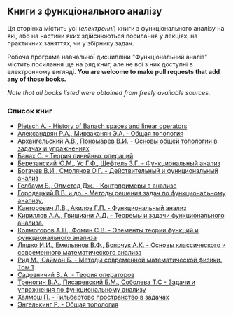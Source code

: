 ## Книги з функціонального аналізу

Ця сторінка містить усі (_електронні_) книги з функціонального аналізу на які, або на частини яких здійснюються посилання у лекціях, на практичних заняттях, чи у збірнику задач.

Робоча програма навчальної дисципліни "Функціональний аналіз" містить посилання ще на ряд книг, але не всі з них доступні в електронному вигляді. **You are welcome to make pull requests that add any of those books.**

_Note that all books listed were obtained from freely available sources._

### Список книг

- [Pietsch A. - History of Banach spaces and linear operators](Pietsch%20A.%20-%20History%20of%20Banach%20spaces%20and%20linear%20operators.pdf)
- [Александрян Р.А., Мирзаханян Э.А. - Общая топология](Александрян%20Р.А.,%20Мирзаханян%20Э.А.%20-%20Общая%20топология.djvu)
- [Архангельский А.В., Пономарев В.И. - Основы общей топологии в задачах и упражнениях](Архангельский%20А.В.,%20Пономарев%20В.И.%20-%20Основы%20общей%20топологии%20в%20задачах%20и%20упражнениях.djvu)
- [Банах С. - Теория линейных операций](Банах%20С.%20-%20Теория%20линейных%20операций.djvu)
- [Березанский Ю.М., Ус Г.Ф., Шефтель З.Г. - Функциональный анализ](Березанский%20Ю.М.,%20Ус%20Г.Ф.,%20Шефтель%20З.Г.%20-%20Функциональный%20анализ.djvu)
- [Богачев В.И., Смолянов О.Г. - Действительный и функциональный анализ](Богачев%20В.И.,%20Смолянов%20О.Г.%20-%20Действительный%20и%20функциональный%20анализ.djvu)
- [Гелбаум Б., Олмстед Дж. - Контрпримеры в анализе](Гелбаум%20Б.,%20Олмстед%20Дж.%20-%20Контрпримеры%20в%20анализе.djvu)
- [Городецкий В.В. и др. - Методы решения задач по функциональному анализу.](Городецкий%20В.В.%20и%20др.%20-%20Методы%20решения%20задач%20по%20функциональному%20анализу.djvu)
- [Канторович Л.В., Акилов Г.П. - Функциональный анализ](Канторович%20Л.В.,%20Акилов%20Г.П.%20-%20Функциональный%20анализ.djvu)
- [Кириллов А.А., Гвишиани А.Д. - Теоремы и задачи функционального анализа.](Кириллов%20А.А.,%20Гвишиани%20А.Д.%20-%20Теоремы%20и%20задачи%20функционального%20анализа.djvu)
- [Колмогоров А.Н., Фомин С.В. - Элементы теории функций и функционального анализа](Колмогоров%20А.Н.,%20Фомин%20С.В.%20-%20Элементы%20теории%20функций%20и%20функционального%20анализа.pdf)
- [Ляшко И.И., Емельянов В.Ф., Боярчук А.К. - Основы классического и современного математического анализа](Ляшко%20И.И.,%20Емельянов%20В.Ф.,%20Боярчук%20А.К.%20-%20Основы%20классического%20и%20современного%20математического%20анализа.djvu)
- [Рид М., Саймон Б. - Методы современной математической физики. Том 1](Рид%20М.,%20Саймон%20Б.%20-%20Методы%20современной%20математической%20физики.%20Том%201.djvu)
- [Садовничий В. А. - Теория операторов](Садовничий%20В.%20А.%20-%20Теория%20операторов.djvu)
- [Треногин В.А., Писаревский Б.М., Соболева Т.С - Задачи и упражнения по функциональному анализу](Треногин%20В.А.,%20Писаревский%20Б.М.,%20Соболева%20Т.С%20-%20Задачи%20и%20упражнения%20по%20функциональному%20анализу.djvu)
- [Халмош П. - Гильбертово пространство в задачах](Халмош%20П.%20-%20Гильбертово%20пространство%20в%20задачах.djvu)
- [Энгелькинг Р. - Общая топология](Энгелькинг%20Р.%20-%20Общая%20топология.djvu)
